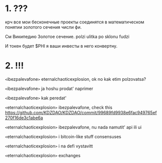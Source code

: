 # 1. ???

крч все мои бесконечные проекты соединятся в математическом понятии золотого сечения числи фи. 

См Википедию Золотое сечение. polzi ulitka po sklonu fudzi

И токен будет $PHI я ваши инвесты в него конвертну.

# 2. !!!

`<`ibezpalevafone`>` eternalchaoticexplosion, ok no kak etim polzovatsa?

`<`ibezpalevafone`>` ja hoshu prodat' naprimer

`<`ibezpalevafone`>` kak peredat'

`<`eternalchaoticexplosion`>` ibezpalevafone, check this https://github.com/KDZDAO/KDZDAO/commit/99689fd9938e6fac949765ef270f16de3c1abe6a

`<`eternalchaoticexplosion`>` ibezpalevafone, nu nada namutit' api ili ui

`<`eternalchaoticexplosion`>` i bitcoin-like stuff consensuses

`<`eternalchaoticexplosion`>` i na defi vystavitt

`<`eternalchaoticexplosion`>` exchanges
